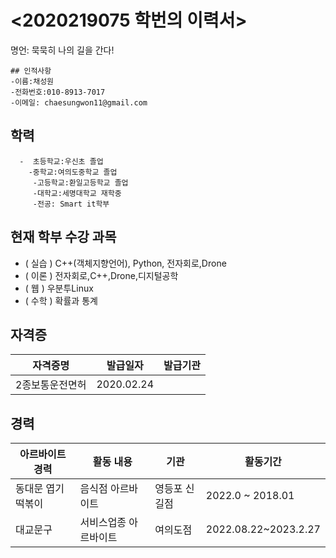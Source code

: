 
# <2020219075 학번의 이력서>
명언: 묵묵히 나의 길을 간다!

    ## 인적사항
    -이름:채성원
    -전화번호:010-8913-7017
    -이메일: chaesungwon11@gmail.com
    
   ## 학력
      -  초등학교:우신초 졸업
        -중학교:여의도중학교 졸업
         -고등학교:환일고등학교 졸업
         -대학교:세명대학교 재학중
         -전공: Smart it학부

   

## 현재 학부 수강 과목

* ( 실습 ) C++(객체지향언어), Python, 전자회로,Drone
* ( 이론 ) 전자회로,C++,Drone,디지털공학
* ( 웹 ) 우분투Linux
* ( 수학 ) 확률과 통계
    
## 자격증
| 자격증명        | 발급일자 | 발급기관 |
| --------------- | -------- | -------- |
| 2종보통운전면허 | 2020.02.24  |      |
    
## 경력
    
| 아르바이트 경력 | 활동 내용             | 기관           | 활동기간          |
| --------------- | --------------------- | -------------- | ----------------- |
| 동대문 엽기 떡볶이    | 음식점 아르바이트 | 영등포 신길점  | 2022.0 ~ 2018.01 |
| 대교문구  | 서비스업종 아르바이트 | 여의도점 | 2022.08.22~2023.2.27         |



